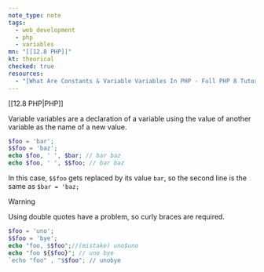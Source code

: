 ```yaml
---
note_type: note
tags:
  - web_development
  - php
  - variables
mn: "[[12.8 PHP]]"
kt: theorical
checked: true
resources:
  - "[What Are Constants & Variable Variables In PHP - Full PHP 8 Tutorial](https://www.youtube.com/watch?v=6JtP8xk1U_k&list=PLr3d3QYzkw2xabQRUpcZ_IBk9W50M9pe-&index=4&ab_channel=ProgramWithGio)"
---
```

[[12.8 PHP|PHP]]

Variable variables are a declaration of a variable using the value of another variable as the name of a new value.

```PHP
$foo = 'bar';
$$foo = 'baz';
echo $foo, ' ', $bar; // bar baz
echo $foo, ' ', $$foo; // bar baz
```

In this case, `$$foo` gets replaced by its value `bar`, so the second line is the same as `$bar = 'baz;` 

>[!warning]
>Using double quotes have a problem, so curly braces are required.
>```PHP
>$foo = 'uno';
>$$foo = 'bye';
>echo "foo, $$foo";//(mistake) uno$uno
>echo "foo ${$foo}"; // uno bye
>`echo "foo" , "$$foo"; // unobye




